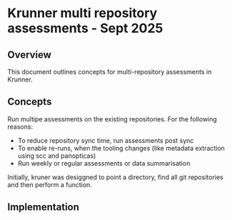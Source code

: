 # Krunner multi repository assessments - Sept 2025

## Overview

This document outlines concepts for multi-repository assessments in Krunner.

## Concepts

Run multipe assessments on the existing repositories. For the following reasons:
- To reduce repository sync time, run assessments post sync
- To enable re-runs, when the tooling changes (like metadata extraction using scc and panopticas)
- Run weekly or regular assessments or data summarisation

Initially, kruner was desiggned to point a directory, find all git repositories and then perform a function.


## Implementation
